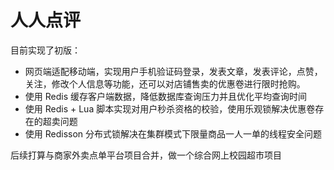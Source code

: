 # 人人点评

目前实现了初版：

+ 网页端适配移动端，实现用户手机验证码登录，发表文章，发表评论，点赞，关注，修改个人信息等功能，还可以对店铺售卖的优惠卷进行限时抢购。
+ 使用 Redis 缓存客户端数据，降低数据库查询压力并且优化平均查询时间
+ 使用 Redis + Lua 脚本实现对用户秒杀资格的校验，使用乐观锁解决优惠卷存在的超卖问题
+ 使用 Redisson 分布式锁解决在集群模式下限量商品一人一单的线程安全问题

后续打算与商家外卖点单平台项目合并，做一个综合网上校园超市项目